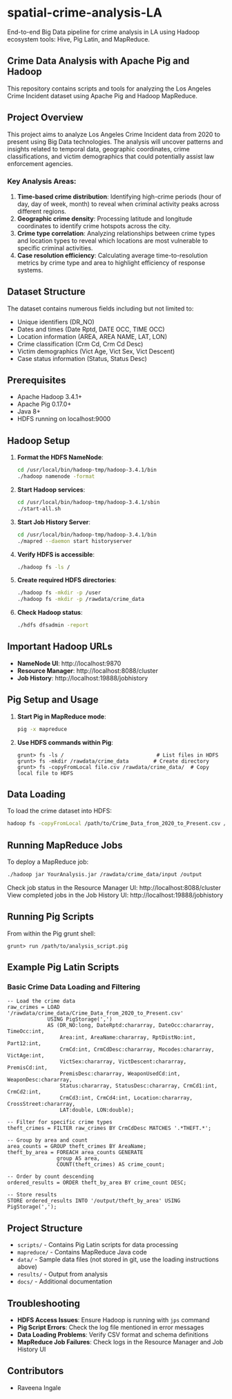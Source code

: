 # spatial-crime-analysis-LA
End-to-end Big Data pipeline for crime analysis in LA using Hadoop ecosystem tools: Hive, Pig Latin, and MapReduce.

## Crime Data Analysis with Apache Pig and Hadoop

This repository contains scripts and tools for analyzing the Los Angeles Crime Incident dataset using Apache Pig and Hadoop MapReduce.

## Project Overview

This project aims to analyze Los Angeles Crime Incident data from 2020 to present using Big Data technologies. The analysis will uncover patterns and insights related to temporal data, geographic coordinates, crime classifications, and victim demographics that could potentially assist law enforcement agencies.

### Key Analysis Areas:

1. **Time-based crime distribution**: Identifying high-crime periods (hour of day, day of week, month) to reveal when criminal activity peaks across different regions.
2. **Geographic crime density**: Processing latitude and longitude coordinates to identify crime hotspots across the city.
3. **Crime type correlation**: Analyzing relationships between crime types and location types to reveal which locations are most vulnerable to specific criminal activities.
4. **Case resolution efficiency**: Calculating average time-to-resolution metrics by crime type and area to highlight efficiency of response systems.

## Dataset Structure

The dataset contains numerous fields including but not limited to:
- Unique identifiers (DR_NO)
- Dates and times (Date Rptd, DATE OCC, TIME OCC)
- Location information (AREA, AREA NAME, LAT, LON)
- Crime classification (Crm Cd, Crm Cd Desc)
- Victim demographics (Vict Age, Vict Sex, Vict Descent)
- Case status information (Status, Status Desc)

## Prerequisites

- Apache Hadoop 3.4.1+
- Apache Pig 0.17.0+
- Java 8+
- HDFS running on localhost:9000

## Hadoop Setup

1. **Format the HDFS NameNode**:
   ```bash
   cd /usr/local/bin/hadoop-tmp/hadoop-3.4.1/bin
   ./hadoop namenode -format
   ```

2. **Start Hadoop services**:
   ```bash
   cd /usr/local/bin/hadoop-tmp/hadoop-3.4.1/sbin
   ./start-all.sh
   ```

3. **Start Job History Server**:
   ```bash
   cd /usr/local/bin/hadoop-tmp/hadoop-3.4.1/bin
   ./mapred --daemon start historyserver
   ```

4. **Verify HDFS is accessible**:
   ```bash
   ./hadoop fs -ls /
   ```

5. **Create required HDFS directories**:
   ```bash
   ./hadoop fs -mkdir -p /user
   ./hadoop fs -mkdir -p /rawdata/crime_data
   ```

6. **Check Hadoop status**:
   ```bash
   ./hdfs dfsadmin -report
   ```

## Important Hadoop URLs

- **NameNode UI**: http://localhost:9870
- **Resource Manager**: http://localhost:8088/cluster
- **Job History**: http://localhost:19888/jobhistory

## Pig Setup and Usage

1. **Start Pig in MapReduce mode**:
   ```bash
   pig -x mapreduce
   ```

2. **Use HDFS commands within Pig**:
   ```
   grunt> fs -ls /                              # List files in HDFS
   grunt> fs -mkdir /rawdata/crime_data        # Create directory
   grunt> fs -copyFromLocal file.csv /rawdata/crime_data/  # Copy local file to HDFS
   ```

## Data Loading

To load the crime dataset into HDFS:

```bash
hadoop fs -copyFromLocal /path/to/Crime_Data_from_2020_to_Present.csv /rawdata/crime_data/
```

## Running MapReduce Jobs

To deploy a MapReduce job:

```bash
./hadoop jar YourAnalysis.jar /rawdata/crime_data/input /output
```

Check job status in the Resource Manager UI: http://localhost:8088/cluster
View completed jobs in the Job History UI: http://localhost:19888/jobhistory

## Running Pig Scripts

From within the Pig grunt shell:
```
grunt> run /path/to/analysis_script.pig
```

## Example Pig Latin Scripts

### Basic Crime Data Loading and Filtering

```pig
-- Load the crime data
raw_crimes = LOAD '/rawdata/crime_data/Crime_Data_from_2020_to_Present.csv' 
             USING PigStorage(',') 
             AS (DR_NO:long, DateRptd:chararray, DateOcc:chararray, TimeOcc:int, 
                 Area:int, AreaName:chararray, RptDistNo:int, Part12:int, 
                 CrmCd:int, CrmCdDesc:chararray, Mocodes:chararray, VictAge:int, 
                 VictSex:chararray, VictDescent:chararray, PremisCd:int, 
                 PremisDesc:chararray, WeaponUsedCd:int, WeaponDesc:chararray,
                 Status:chararray, StatusDesc:chararray, CrmCd1:int, CrmCd2:int,
                 CrmCd3:int, CrmCd4:int, Location:chararray, CrossStreet:chararray,
                 LAT:double, LON:double);

-- Filter for specific crime types
theft_crimes = FILTER raw_crimes BY CrmCdDesc MATCHES '.*THEFT.*';

-- Group by area and count
area_counts = GROUP theft_crimes BY AreaName;
theft_by_area = FOREACH area_counts GENERATE 
                group AS area, 
                COUNT(theft_crimes) AS crime_count;

-- Order by count descending
ordered_results = ORDER theft_by_area BY crime_count DESC;

-- Store results
STORE ordered_results INTO '/output/theft_by_area' USING PigStorage(',');
```

## Project Structure

- `scripts/` - Contains Pig Latin scripts for data processing
- `mapreduce/` - Contains MapReduce Java code
- `data/` - Sample data files (not stored in git, use the loading instructions above)
- `results/` - Output from analysis
- `docs/` - Additional documentation

## Troubleshooting

- **HDFS Access Issues**: Ensure Hadoop is running with `jps` command
- **Pig Script Errors**: Check the log file mentioned in error messages
- **Data Loading Problems**: Verify CSV format and schema definitions
- **MapReduce Job Failures**: Check logs in the Resource Manager and Job History UI

## Contributors

- Raveena Ingale
